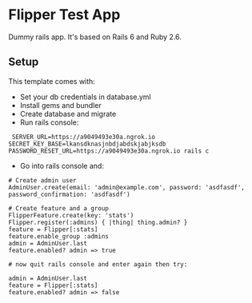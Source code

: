 # Flipper Test App

Dummy rails app. It's based on Rails 6 and Ruby 2.6.

## Setup

This template comes with:
- Set your db credentials in database.yml
- Install gems and bundler
- Create database and migrate
- Run rails console:
```
 SERVER_URL=https://a9049493e30a.ngrok.io SECRET_KEY_BASE=lkansdknasjnbdjabdskjabjksdb PASSWORD_RESET_URL=https://a9049493e30a.ngrok.io rails c
```
- Go into rails console and:

```
# Create admin user
AdminUser.create(email: 'admin@example.com', password: 'asdfasdf', password_confirmation: 'asdfasdf')

# Create feature and a group
FlipperFeature.create(key: 'stats')
Flipper.register(:admins) { |thing| thing.admin? }
feature = Flipper[:stats]
feature.enable_group :admins
admin = AdminUser.last
feature.enabled? admin => true

# now quit rails console and enter again then try:

admin = AdminUser.last
feature = Flipper[:stats]
feature.enabled? admin => false
```
